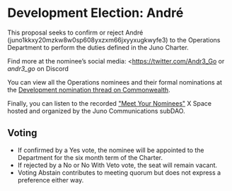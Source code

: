 # Development Election: André

This proposal seeks to confirm or reject André (juno1kkxy20mzkw8w0sp608yxzxm66jxyyxugkwyfe3) to the Operations Department to perform the duties defined in the Juno Charter.

Find more at the nominee’s social media: <https://twitter.com/Andr3_Go or _andr3_go_ on Discord

You can view all the Operations nominees and their formal nominations at the [Development nomination thread on Commonwealth](https://commonwealth.im/juno/discussion/14948-juno-charter-development-departmentnominations-round-2-closed?comment=72166).

Finally, you can listen to the recorded ["Meet Your Nominees"](https://open.spotify.com/episode/3viz38oqdkWU3EPWDXWJb4) X Space hosted and organized by the Juno Communications subDAO.

## Voting

- If confirmed by a Yes vote, the nominee will be appointed to the Department for the six month term of the Charter.
- If rejected by a No or No With Veto vote, the seat will remain vacant.
- Voting Abstain contributes to meeting quorum but does not express a preference either way.
